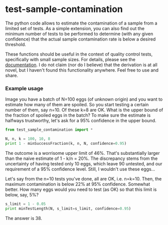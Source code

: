 test-sample-contamination
=========================

The python code allows to estimate the contamination of a sample from a limited set of tests. As a simple extension, you can also find out the minimum number of tests to be performed to determine (with any given confidence) that the actual sample contamination rate is below a desired threshold.

These functions should be useful in the context of quality control tests, specifically with small sample sizes. For details, please see the [documentation](doc/test_sample_contamination.pdf). I do not claim (nor do I believe) that the derivation is at all novel, but I haven't found this functionality anywhere. Feel free to use and share.

### Example usage

Image you have a batch of N=100 eggs (of unknown origin) and you want to estimate how many of them are spoiled. So you start testing a certain number of them, say n=10. Of these k=8 are OK. What is the upper bound of the fraction of spoiled eggs in the batch? To make sure the estimate is halfways trustworthy, let's ask for a 95% confidence in the upper bound.

```python
from test_sample_contamination import *

N, n, k = 100, 10, 8
print 1 - minSuccessFraction(k, n, N, confidence=0.95)
```

The outcome is a worrisome upper limit of 46%. That's substantially larger than the naive estimate of 1 - k/n = 20%. The discrepancy stems from the uncertainty of having tested only 10 eggs, which leave 90 untested, and our requirement of a 95% confidence level. Still, I wouldn't use these eggs... 

Let's say from the n=10 tests you've done, all are OK, i.e. n=k=10. Then, the maximum contamination is below 22% at 95% confidence. Somewhat better. How many eggs would you need to test (as OK) so that this limit is below, say, 5%?

```python
s_limit = 1 - 0.05
print minTestLength(N, s_limit=s_limit, confidence=0.95)
```

The answer is 38. 
